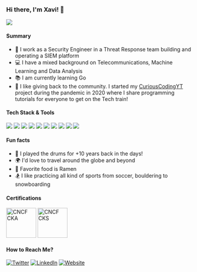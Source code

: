 ### Hi there, I'm Xavi! 👋

![](https://visitor-badge.laobi.icu/badge?page_id=thisisxgp.thisisxgp)

#### Summary
- 💼 I work as a Security Engineer in a Threat Response team building and operating a SIEM platform
- 💻 I have a mixed background on Telecommunications, Machine Learning and Data Analysis
- 📚 I am currently learning Go
- 🎥 I like giving back to the community. I started my [CuriousCodingYT](https://youtube.com/c/CuriousCoding) project during the pandemic in 2020 where I share programming tutorials for everyone to get on the Tech train!


#### Tech Stack & Tools
<img src="https://img.shields.io/badge/python-4B8BBE?style=for-the-badge&logo=python&logoColor=white"/>&nbsp;<img src="https://img.shields.io/badge/elastic-2CBCB0?style=for-the-badge&logo=elastic&logoColor=white"/>&nbsp;<img src="https://img.shields.io/badge/docker%20-%230db7ed.svg?&style=for-the-badge&logo=docker&logoColor=white"/>&nbsp;<img src="https://img.shields.io/badge/kubernetes%20-%23326ce5.svg?&style=for-the-badge&logo=kubernetes&logoColor=white"/>&nbsp;<img src="https://img.shields.io/badge/AWS%20-%23FF9900.svg?&style=for-the-badge&logo=amazon-aws&logoColor=white"/>&nbsp;<img src="https://img.shields.io/badge/GCP-%234285F4.svg?&style=for-the-badge&logo=google-cloud&logoColor=white"/>&nbsp;<img src="https://img.shields.io/badge/terraform-%235835CC.svg?style=for-the-badge&logo=terraform&logoColor=white"/>&nbsp;<img src="https://img.shields.io/badge/puppet-fca815.svg?style=for-the-badge&logo=puppet&logoColor=white"/>&nbsp;<img src="https://img.shields.io/badge/prometheus-ce3f3c.svg?style=for-the-badge&logo=Prometheus&logoColor=white"/>&nbsp;<img src="https://img.shields.io/badge/Grafana-f57c2e.svg?style=for-the-badge&logo=Grafana&logoColor=white"/>

#### Fun facts
- 🥁 I played the drums for +10 years back in the days!
- 🌍 I'd love to travel around the globe and beyond
- 🍜 Favorite food is Ramen
- 🏂 I like practicing all kind of sports from soccer, bouldering to snowboarding

#### Certifications
<a href="https://www.credly.com/badges/f0f9ad31-dea5-4d2a-a9bc-47422059642f/public_url" target="_blank"><img src="https://encrypted-tbn0.gstatic.com/images?q=tbn:ANd9GcSo5UHnqYlzTotFcPxBzZ8AGSPIf0IngMef2_kUGTuJXJJd30etlkkIAkcTyJY0o_octnY&usqp=CAU" class="cert" alt='CNCF CKA' width="80px"></a>
<a href="https://www.credly.com/badges/5699939a-c6c3-41fb-bbd6-bb4c08e71d39/public_url" target="_blank"><img src="https://encrypted-tbn0.gstatic.com/images?q=tbn:ANd9GcRZTIrfcfUA0_XHft8P2nERfVdK72b8odMokUi6w0CCfU8G0P-lSm_itC_Y_KB7u3wwN34&usqp=CAU" class="cert" alt='CNCF CKS' width="80px"></a>



#### How to Reach Me?

[![Twitter](https://img.shields.io/badge/-TWITTER-0077B5?style=for-the-badge&logo=twitter&logoColor=white)](https://twitter.com/xavigpich)
[![LinkedIn](https://img.shields.io/badge/-LINKEDIN-0077B5?style=for-the-badge&logo=linkedin&logoColor=white)](https://www.linkedin.com/in/xgpich/)
[![Website](https://img.shields.io/badge/-YOUTUBE-0077B5?style=for-the-badge&logo=youtube&logoColor=white)](https://google.com/c/CuriousCoding)
